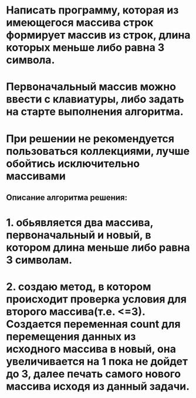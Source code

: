 # Написать программу, которая из имеющегося массива строк формирует массив из строк, длина которых меньше либо равна 3 символа.
# Первоначальный массив можно ввести с клавиатуры, либо задать на старте выполнения алгоритма.
# При решении не рекомендуется пользоваться коллекциями, лучше обойтись исключительно массивами

## Описание алгоритма решения:

# 1. обьявляется два массива, первоначальный и новый, в котором длина меньше либо равна 3 символам.
# 2. создаю метод, в котором происходит проверка условия для второго массива(т.е. <=3). Создается переменная count для перемещения данных из исходного массива в новый, она увеличивается на 1 пока не дойдет до 3, далее печать самого нового массива исходя из данный задачи.


